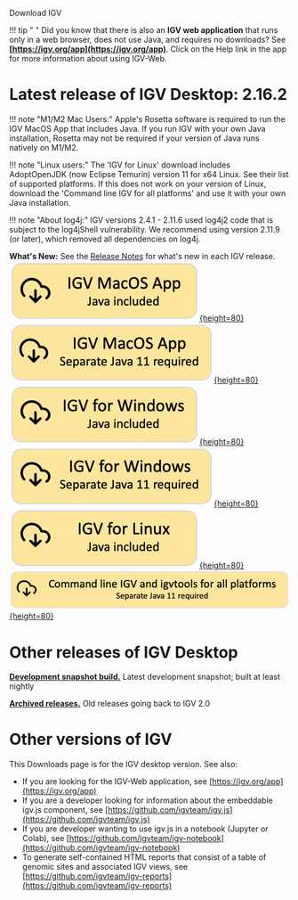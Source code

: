 <!---
The page title should not go in the menu
-->
<p class="page-title"> Download IGV</p>

!!! tip " "
    Did you know that there is also an **IGV web application** that runs only in a web browser, does not use Java, and requires no downloads? See **[https://igv.org/app](https://igv.org/app)**. Click on the Help link in the app for more information about using IGV-Web.

# Latest release of IGV Desktop: 2.16.2
!!! note "M1/M2 Mac Users:" 
    Apple's Rosetta software is required to run the IGV MacOS App that includes Java. If you run IGV with your own Java installation, Rosetta may not be required if your version of Java runs natively on M1/M2.

!!! note "Linux users:" 
    The 'IGV for Linux' download includes AdoptOpenJDK (now Eclipse Temurin) version 11 for x64 Linux. See their list of supported platforms.  If this does not work on your version of Linux, download the 'Command line IGV for all platforms' and use it with your own Java installation.

!!! note "About log4j:" 
    IGV versions 2.4.1 - 2.11.6 used log4j2 code that is subject to the log4jShell vulnerability. We recommend using version 2.11.9 (or later), which removed all dependencies on log4j.

**What's New:** See the [Release Notes](ReleaseNotes/2.16.x.md) for what's new in each IGV release.  
[![MacApp with java](img/DownloadYMacWithJava.png){height=80}](https://data.broadinstitute.org/igv/projects/downloads/2.16/IGV_MacApp_2.16.2_WithJava.zip) 
[![MacApp no java](img/DownloadYMacNoJava.png){height=80}](https://data.broadinstitute.org/igv/projects/downloads/2.16/IGV_MacApp_2.16.0.zip)
<br>
[![Windows snapshot with java](img/DownloadYWindowsWithJava.png){height=80}](https://data.broadinstitute.org/igv/projects/downloads/2.16/IGV_Win_2.16.2-WithJava-installer.exe) [![Windows no java](img/DownloadYWindowsNoJava.png){height=80}](https://data.broadinstitute.org/igv/projects/downloads/2.16/IGV_Win_2.16.0-installer.exe) 
<br>
[![Linux with Java](img/DownloadYLinuxWithJava.png){height=80}](https://data.broadinstitute.org/igv/projects/downloads/2.16/IGV_Linux_2.16.2_WithJava.zip)
<br>
[![Command line no java](img/DownloadYCommandLineNoJava.png){height=80}](https://data.broadinstitute.org/igv/projects/downloads/2.16/IGV_2.16.2.zip)


# Other releases of IGV Desktop

**[Development snapshot build.](DownloadSnapshot.md)** Latest development snapshot; built at least nightly
 
**[Archived releases.](https://data.broadinstitute.org/igv/projects/downloads/)** Old releases going back to IGV 2.0

# Other versions of IGV

This Downloads page is for the IGV desktop version. See also:

- If you are looking for the IGV-Web application, see [https://igv.org/app](https://igv.org/app)
- If you are a developer looking for information about the embeddable igv.js component, see [https://github.com/igvteam/igv.js](https://github.com/igvteam/igv.js)
- If you are developer wanting to use igv.js in a notebook (Jupyter or Colab), see [https://github.com/igvteam/igv-notebook](https://github.com/igvteam/igv-notebook)
- To generate self-contained HTML reports that consist of a table of genomic sites and associated IGV views, see [https://github.com/igvteam/igv-reports](https://github.com/igvteam/igv-reports)
